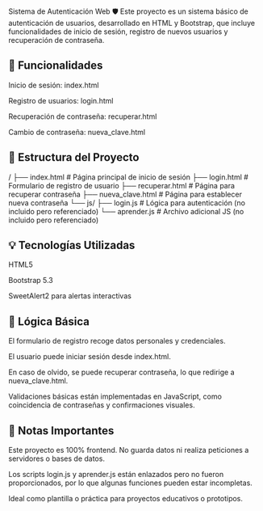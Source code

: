 Sistema de Autenticación Web 🛡️
Este proyecto es un sistema básico de autenticación de usuarios, desarrollado en HTML y Bootstrap, que incluye funcionalidades de inicio de sesión, registro de nuevos usuarios y recuperación de contraseña.

## 🔧 Funcionalidades
Inicio de sesión: index.html

Registro de usuarios: login.html

Recuperación de contraseña: recuperar.html

Cambio de contraseña: nueva_clave.html

## 📁 Estructura del Proyecto

/ 
├── index.html           # Página principal de inicio de sesión
├── login.html           # Formulario de registro de usuario
├── recuperar.html       # Página para recuperar contraseña
├── nueva_clave.html     # Página para establecer nueva contraseña
└── js/
    ├── login.js         # Lógica para autenticación (no incluido pero referenciado)
    └── aprender.js      # Archivo adicional JS (no incluido pero referenciado)
## 💡 Tecnologías Utilizadas
HTML5

Bootstrap 5.3

SweetAlert2 para alertas interactivas

## 🔐 Lógica Básica
El formulario de registro recoge datos personales y credenciales.

El usuario puede iniciar sesión desde index.html.

En caso de olvido, se puede recuperar contraseña, lo que redirige a nueva_clave.html.

Validaciones básicas están implementadas en JavaScript, como coincidencia de contraseñas y confirmaciones visuales.

## 🚩 Notas Importantes
Este proyecto es 100% frontend. No guarda datos ni realiza peticiones a servidores o bases de datos.

Los scripts login.js y aprender.js están enlazados pero no fueron proporcionados, por lo que algunas funciones pueden estar incompletas.

Ideal como plantilla o práctica para proyectos educativos o prototipos.
